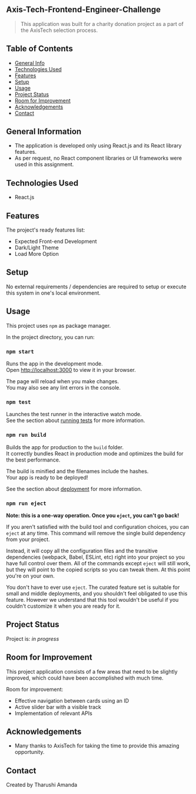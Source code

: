 ## Axis-Tech-Frontend-Engineer-Challenge
> This application was built for a charity donation project as a part of the AxisTech selection process.

## Table of Contents
* [General Info](#general-information)
* [Technologies Used](#technologies-used)
* [Features](#features)
* [Setup](#setup)
* [Usage](#usage)
* [Project Status](#project-status)
* [Room for Improvement](#room-for-improvement)
* [Acknowledgements](#acknowledgements)
* [Contact](#contact)
<!-- * [License](#license) -->

## General Information
- The application is developed only using React.js and its React library features. 
- As per request, no React component libraries or UI frameworks were used in this assignment.
<!-- You don't have to answer all the questions - just the ones relevant to your project. -->


## Technologies Used
- React.js


## Features
The project's ready features list:
- Expected Front-end Development
- Dark/Light Theme
- Load More Option


## Setup
No external requirements / dependencies are required to setup or execute this system in one's local environment.


## Usage
This project uses `npm` as package manager.

In the project directory, you can run:

### `npm start`

Runs the app in the development mode.\
Open [http://localhost:3000](http://localhost:3000) to view it in your browser.

The page will reload when you make changes.\
You may also see any lint errors in the console.

### `npm test`

Launches the test runner in the interactive watch mode.\
See the section about [running tests](https://facebook.github.io/create-react-app/docs/running-tests) for more information.

### `npm run build`

Builds the app for production to the `build` folder.\
It correctly bundles React in production mode and optimizes the build for the best performance.

The build is minified and the filenames include the hashes.\
Your app is ready to be deployed!

See the section about [deployment](https://facebook.github.io/create-react-app/docs/deployment) for more information.

### `npm run eject`

**Note: this is a one-way operation. Once you `eject`, you can't go back!**

If you aren't satisfied with the build tool and configuration choices, you can `eject` at any time. This command will remove the single build dependency from your project.

Instead, it will copy all the configuration files and the transitive dependencies (webpack, Babel, ESLint, etc) right into your project so you have full control over them. All of the commands except `eject` will still work, but they will point to the copied scripts so you can tweak them. At this point you're on your own.

You don't have to ever use `eject`. The curated feature set is suitable for small and middle deployments, and you shouldn't feel obligated to use this feature. However we understand that this tool wouldn't be useful if you couldn't customize it when you are ready for it.


## Project Status
Project is: _in progress_ 


## Room for Improvement
This project application consists of a few areas that need to be slightly improved, which could have been accomplished with much time.

Room for improvement:
- Effective navigation between cards using an ID
- Active slider bar with a visible track
- Implementation of relevant APIs 


## Acknowledgements

- Many thanks to AxisTech for taking the time to provide this amazing opportunity.


## Contact
Created by Tharushi Amanda
